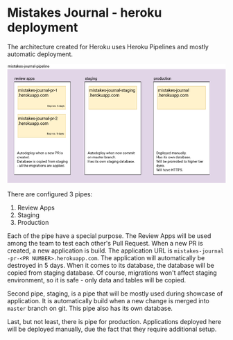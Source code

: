 # Mistakes Journal - heroku deployment
The architecture created for Heroku uses Heroku Pipelines and mostly automatic deployment.

![Pipeline diagram architecture](pipeline-architecture.png)

There are configured 3 pipes:
1. Review Apps
2. Staging
3. Production

Each of the pipe have a special purpose. The Review Apps will be used among the team to test each other's
Pull Request. When a new PR is created, a new application is build. The application URL is `mistakes-journal
-pr-<PR NUMBER>.herokuapp.com`. The application will automatically be destroyed in 5 days.
When it comes to its database, the database will be copied from staging database. Of course, migrations won't
affect staging environment, so it is safe - only data and tables will be copied.

Second pipe, staging, is a pipe that will be mostly used during showcase of application. It is automatically
build when a new change is merged into `master` branch on git. This pipe also has its own database.

Last, but not least, there is pipe for production. Applications deployed here will be deployed manually, due the fact
that they require additional setup.
